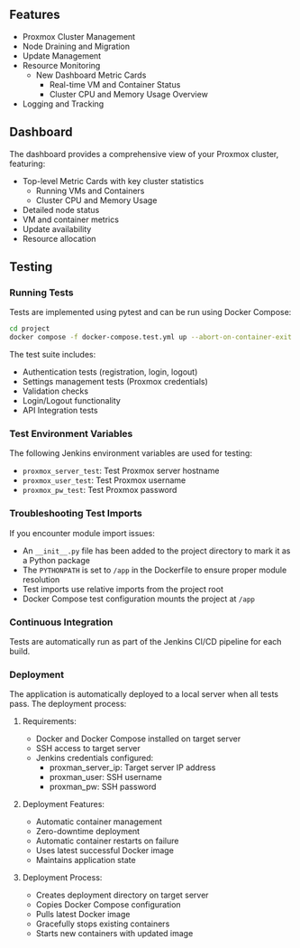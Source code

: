 ## Features

- Proxmox Cluster Management
- Node Draining and Migration
- Update Management
- Resource Monitoring
  - New Dashboard Metric Cards
    - Real-time VM and Container Status
    - Cluster CPU and Memory Usage Overview
- Logging and Tracking

## Dashboard

The dashboard provides a comprehensive view of your Proxmox cluster, featuring:

- Top-level Metric Cards with key cluster statistics
  - Running VMs and Containers
  - Cluster CPU and Memory Usage
- Detailed node status
- VM and container metrics
- Update availability
- Resource allocation

## Testing

### Running Tests

Tests are implemented using pytest and can be run using Docker Compose:

```bash
cd project
docker compose -f docker-compose.test.yml up --abort-on-container-exit
```

The test suite includes:
- Authentication tests (registration, login, logout)
- Settings management tests (Proxmox credentials)
- Validation checks
- Login/Logout functionality
- API Integration tests

### Test Environment Variables

The following Jenkins environment variables are used for testing:
- `proxmox_server_test`: Test Proxmox server hostname
- `proxmox_user_test`: Test Proxmox username
- `proxmox_pw_test`: Test Proxmox password

### Troubleshooting Test Imports

If you encounter module import issues:
- An `__init__.py` file has been added to the project directory to mark it as a Python package
- The `PYTHONPATH` is set to `/app` in the Dockerfile to ensure proper module resolution
- Test imports use relative imports from the project root
- Docker Compose test configuration mounts the project at `/app`

### Continuous Integration

Tests are automatically run as part of the Jenkins CI/CD pipeline for each build.

### Deployment

The application is automatically deployed to a local server when all tests pass. The deployment process:

1. Requirements:
   - Docker and Docker Compose installed on target server
   - SSH access to target server
   - Jenkins credentials configured:
     - proxman_server_ip: Target server IP address
     - proxman_user: SSH username
     - proxman_pw: SSH password

2. Deployment Features:
   - Automatic container management
   - Zero-downtime deployment
   - Automatic container restarts on failure
   - Uses latest successful Docker image
   - Maintains application state

3. Deployment Process:
   - Creates deployment directory on target server
   - Copies Docker Compose configuration
   - Pulls latest Docker image
   - Gracefully stops existing containers
   - Starts new containers with updated image
